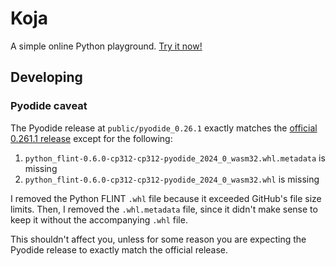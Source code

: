 # Koja

A simple online Python playground. [Try it now!](https://onlinepython.github.io/)

## Developing

### Pyodide caveat

The Pyodide release at `public/pyodide_0.26.1` exactly matches the [official 0.261.1 release](https://github.com/pyodide/pyodide/releases/download/0.26.1/pyodide-0.26.1.tar.bz2) except for the following:

1. `python_flint-0.6.0-cp312-cp312-pyodide_2024_0_wasm32.whl.metadata` is missing
2. `python_flint-0.6.0-cp312-cp312-pyodide_2024_0_wasm32.whl` is missing

I removed the Python FLINT `.whl` file because it exceeded GitHub's file size limits.
Then, I removed the `.whl.metadata` file, since it didn't make sense to keep it without the accompanying `.whl` file.

This shouldn't affect you, unless for some reason you are expecting the Pyodide release to exactly match the official release.
